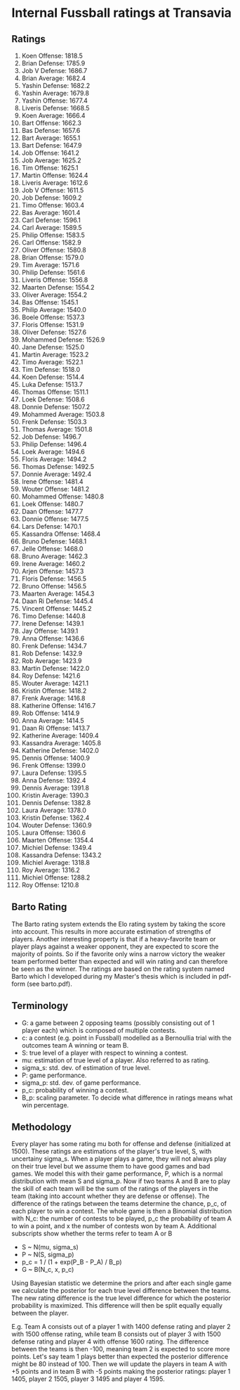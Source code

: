 # Internal Fussball ratings at Transavia
## Ratings
1. Koen Offense: 1818.5 
2. Brian Defense: 1785.9 
3. Job V Defense: 1686.7 
4. Brian Average: 1682.4 
5. Yashin Defense: 1682.2 
6. Yashin Average: 1679.8 
7. Yashin Offense: 1677.4 
8. Liveris Defense: 1668.5 
9. Koen Average: 1666.4 
10. Bart Offense: 1662.3 
11. Bas Defense: 1657.6 
12. Bart Average: 1655.1 
13. Bart Defense: 1647.9 
14. Job Offense: 1641.2 
15. Job Average: 1625.2 
16. Tim Offense: 1625.1 
17. Martin Offense: 1624.4 
18. Liveris Average: 1612.6 
19. Job V Offense: 1611.5 
20. Job Defense: 1609.2 
21. Timo Offense: 1603.4 
22. Bas Average: 1601.4 
23. Carl Defense: 1596.1 
24. Carl Average: 1589.5 
25. Philip Offense: 1583.5 
26. Carl Offense: 1582.9 
27. Oliver Offense: 1580.8 
28. Brian Offense: 1579.0 
29. Tim Average: 1571.6 
30. Philip  Defense: 1561.6 
31. Liveris Offense: 1556.8 
32. Maarten Defense: 1554.2 
33. Oliver Average: 1554.2 
34. Bas Offense: 1545.1 
35. Philip Average: 1540.0 
36. Boele Offense: 1537.3 
37. Floris Offense: 1531.9 
38. Oliver Defense: 1527.6 
39. Mohammed Defense: 1526.9 
40. Jane Defense: 1525.0 
41. Martin Average: 1523.2 
42. Timo Average: 1522.1 
43. Tim Defense: 1518.0 
44. Koen Defense: 1514.4 
45. Luka Defense: 1513.7 
46. Thomas Offense: 1511.1 
47. Loek Defense: 1508.6 
48. Donnie Defense: 1507.2 
49. Mohammed Average: 1503.8 
50. Frenk  Defense: 1503.3 
51. Thomas Average: 1501.8 
52. Job  Defense: 1496.7 
53. Philip Defense: 1496.4 
54. Loek Average: 1494.6 
55. Floris Average: 1494.2 
56. Thomas Defense: 1492.5 
57. Donnie Average: 1492.4 
58. Irene Offense: 1481.4 
59. Wouter Offense: 1481.2 
60. Mohammed Offense: 1480.8 
61. Loek Offense: 1480.7 
62. Daan Offense: 1477.7 
63. Donnie Offense: 1477.5 
64. Lars Defense: 1470.1 
65. Kassandra Offense: 1468.4 
66. Bruno Defense: 1468.1 
67. Jelle Offense: 1468.0 
68. Bruno Average: 1462.3 
69. Irene Average: 1460.2 
70. Arjen Offense: 1457.3 
71. Floris Defense: 1456.5 
72. Bruno Offense: 1456.5 
73. Maarten Average: 1454.3 
74. Daan Ri Defense: 1445.4 
75. Vincent Offense: 1445.2 
76. Timo Defense: 1440.8 
77. Irene Defense: 1439.1 
78. Jay Offense: 1439.1 
79. Anna Offense: 1436.6 
80. Frenk Defense: 1434.7 
81. Rob Defense: 1432.9 
82. Rob Average: 1423.9 
83. Martin Defense: 1422.0 
84. Roy Defense: 1421.6 
85. Wouter Average: 1421.1 
86. Kristin Offense: 1418.2 
87. Frenk Average: 1416.8 
88. Katherine Offense: 1416.7 
89. Rob Offense: 1414.9 
90. Anna Average: 1414.5 
91. Daan Ri Offense: 1413.7 
92. Katherine Average: 1409.4 
93. Kassandra Average: 1405.8 
94. Katherine Defense: 1402.0 
95. Dennis Offense: 1400.9 
96. Frenk Offense: 1399.0 
97. Laura Defense: 1395.5 
98. Anna Defense: 1392.4 
99. Dennis Average: 1391.8 
100. Kristin Average: 1390.3 
101. Dennis Defense: 1382.8 
102. Laura Average: 1378.0 
103. Kristin Defense: 1362.4 
104. Wouter Defense: 1360.9 
105. Laura Offense: 1360.6 
106. Maarten Offense: 1354.4 
107. Michiel Defense: 1349.4 
108. Kassandra Defense: 1343.2 
109. Michiel Average: 1318.8 
110. Roy Average: 1316.2 
111. Michiel Offense: 1288.2 
112. Roy Offense: 1210.8 

## Barto Rating
The Barto rating system extends the Elo rating system by taking the score into account. This results in more accurate estimation of strengths of players. Another interesting property is that if a heavy-favorite team or player plays against a weaker opponent, they are expected to score the majority of points. So if the favorite only wins a narrow victory the weaker team performed better than expected and will win rating and can therefore be seen as the winner. The ratings are based on the rating system named Barto which I developed during my Master's thesis which is included in pdf-form (see barto.pdf).
## Terminology
- G: a game between 2 opposing teams (possibly consisting out of 1 player each) which is composed of multiple contests.
- c: a contest (e.g. point in Fussball) modelled as a Bernoullia trial with the outcomes team A winning or team B.
- S: true level of a player with respect to winning a contest.
- mu: estimation of true level of a player. Also referred to as rating.
- sigma_s: std. dev. of estimation of true level.
- P: game performance.
- sigma_p: std. dev. of game performance.
- p_c: probability of winning a contest.
- B_p: scaling parameter. To decide what difference in ratings means what win percentage.
## Methodology
Every player has some rating mu both for offense and defense (initialized at 1500). These ratings are estimations of the player's true level, S, with uncertainy sigma_s. When a player plays a game, they will not always play on their true level but we assume them to have good games and bad games. We model this with their game performance, P, which is a normal distribution with mean S and sigma_p. Now if two teams A and B are to play the skill of each team will be the sum of the ratings of the players in the team (taking into account whether they are defense or offense). The difference of the ratings between the teams determine the chance, p_c, of each player to win a contest. The whole game is then a Binomial distribution with N_c: the number of contests to be played, p_c the probability of team A to win a point, and x the number of contests won by team A. Additional subscripts show whether the terms refer to team A or B
- S ~ N(mu, sigma_s)
- P ~ N(S, sigma_p)
- p_c = 1 / (1 + exp(P_B - P_A) / B_p)
- G ~ B(N_c, x, p_c)

Using Bayesian statistic we determine the priors and after each single game we calculate the posterior for each true level difference between the teams. The new rating difference is the true level difference for which the posterior probability is maximized. This difference will then be split equally equally between the player. 

E.g. Team A consists out of a player 1 with 1400 defense rating and player 2 with 1500 offense rating, while team B consists out of player 3 with 1500 defense rating and player 4 with offense 1600 rating. The difference between the teams is then -100, meaning team 2 is expected to score more points. Let's say team 1 plays better than expected the posterior difference might be 80 instead of 100. Then we will update the players in team A with +5 points and in team B with -5 points making the posterior ratings: player 1 1405, player 2 1505, player 3 1495 and player 4 1595.